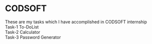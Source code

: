 # CODSOFT
These are my tasks which I have accomplished in CODSOFT internship
<br>
Task-1 To-DoList
<br>
Task-2 Calculator
<br>
Task-3 Password Generator
